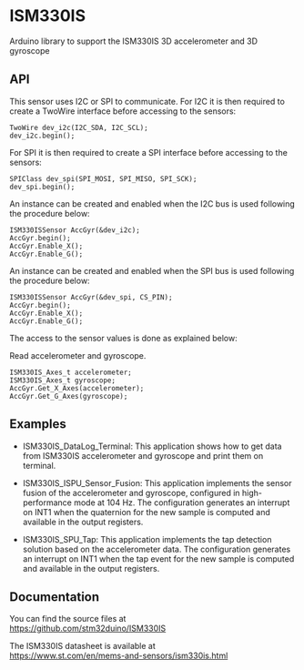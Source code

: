 # ISM330IS
Arduino library to support the ISM330IS 3D accelerometer and 3D gyroscope

## API

This sensor uses I2C or SPI to communicate.
For I2C it is then required to create a TwoWire interface before accessing to the sensors:  

    TwoWire dev_i2c(I2C_SDA, I2C_SCL);  
    dev_i2c.begin();

For SPI it is then required to create a SPI interface before accessing to the sensors:  

    SPIClass dev_spi(SPI_MOSI, SPI_MISO, SPI_SCK);  
    dev_spi.begin();

An instance can be created and enabled when the I2C bus is used following the procedure below:  

    ISM330ISSensor AccGyr(&dev_i2c);
    AccGyr.begin();
    AccGyr.Enable_X();  
    AccGyr.Enable_G();

An instance can be created and enabled when the SPI bus is used following the procedure below:  

    ISM330ISSensor AccGyr(&dev_spi, CS_PIN);
    AccGyr.begin();	
    AccGyr.Enable_X();  
    AccGyr.Enable_G();

The access to the sensor values is done as explained below:  

  Read accelerometer and gyroscope.

    ISM330IS_Axes_t accelerometer;
    ISM330IS_Axes_t gyroscope;
    AccGyr.Get_X_Axes(accelerometer);  
    AccGyr.Get_G_Axes(gyroscope);

## Examples

* ISM330IS_DataLog_Terminal: This application shows how to get data from ISM330IS accelerometer and gyroscope and print them on terminal.

* ISM330IS_ISPU_Sensor_Fusion: This application implements the sensor fusion of the accelerometer and gyroscope, configured in high-performance mode at 104 Hz. The configuration generates an interrupt on INT1 when the quaternion for the new sample is computed and available in the output registers.

* ISM330IS_SPU_Tap: This application implements the tap detection solution based on the accelerometer data. The configuration generates an interrupt on INT1 when the tap event for the new sample is computed and available in the output registers.
## Documentation

You can find the source files at  
https://github.com/stm32duino/ISM330IS

The ISM330IS datasheet is available at  
https://www.st.com/en/mems-and-sensors/ism330is.html